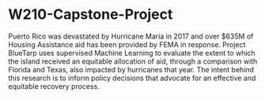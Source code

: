 # W210-Capstone-Project

Puerto Rico was devastated by Hurricane Maria in 2017 and over $635M of Housing Assistance aid has been provided by FEMA in response. Project BlueTarp uses supervised Machine Learning to evaluate the extent to which the island received an equitable allocation of aid, through a comparison with Florida and Texas, also impacted by hurricanes that year. The intent behind this research is to inform policy decisions that advocate for an effective and equitable recovery process.
